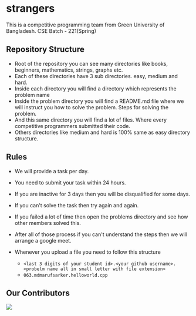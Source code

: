 # strangers
This is a competitive programming team from Green University of Bangladesh. CSE Batch - 221(Spring)

## Repository Structure
- Root of the repository you can see many directories like books, beginners, mathematics, strings, graphs etc.
- Each of these directories have 3 sub directories. easy, medium and hard.
- Inside each directory you will find a directory which represents the problem name
- Inside the problem directory you will find a README.md file where we will instruct you how to solve the problem. Steps for solving the problem.
- And this same directory you will find a lot of files. Where every competitive programmers submitted their code.
- Others directories like medium and hard is 100% same as easy directory structure.

## Rules
- We will provide a task per day.
- You need to submit your task within 24 hours.
- If you are inactive for 3 days then you will be disqualified for some days.
- If you can't solve the task then try again and again.
- If you failed a lot of time then open the problems directory and see how other members solved this.
- After all of those process if you can't understand the steps then we will arrange a google meet.
- Whenever you upload a file you need to follow this structure
  
  - `<last 3 digits of your student id>.<your github username>.<probelm name all in small letter with file extension>`
  - `063.mdmarufsarker.helloworld.cpp`

## Our Contributors
<a href="https://github.com/strangers-bd/strangers/graphs/contributors">
  <img src="https://contrib.rocks/image?repo=strangers-bd/strangers" />
</a>
